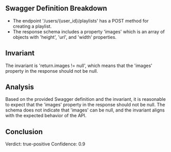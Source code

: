 ## Swagger Definition Breakdown
- The endpoint '/users/{user_id}/playlists' has a POST method for creating a playlist.
- The response schema includes a property 'images' which is an array of objects with 'height', 'url', and 'width' properties.

## Invariant
The invariant is 'return.images != null', which means that the 'images' property in the response should not be null.

## Analysis
Based on the provided Swagger definition and the invariant, it is reasonable to expect that the 'images' property in the response should not be null. The schema does not indicate that 'images' can be null, and the invariant aligns with the expected behavior of the API.

## Conclusion
Verdict: true-positive
Confidence: 0.9
